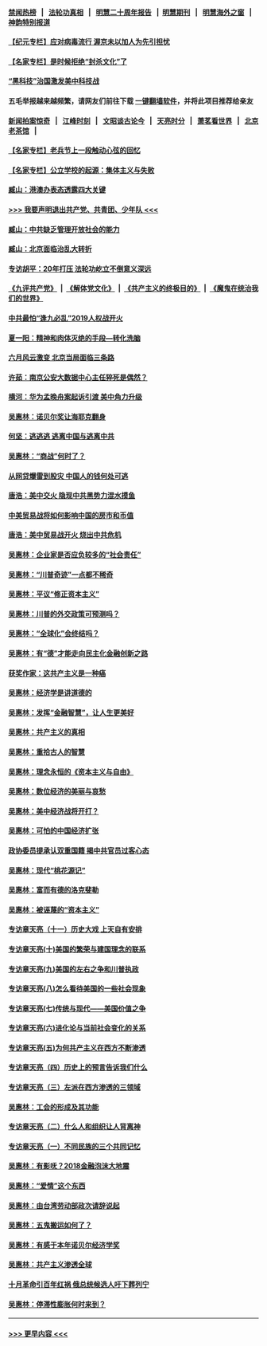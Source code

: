 #### [禁闻热榜](热点新闻.md?=0)  &nbsp;&nbsp;|&nbsp;&nbsp; [法轮功真相](https://github.com/gfw-breaker/truth/blob/master/README.md?=0) &nbsp;&nbsp;|&nbsp;&nbsp; [明慧二十周年报告](https://github.com/gfw-breaker/mh-reports/blob/master/README.md?=0) &nbsp;&nbsp;|&nbsp;&nbsp;[明慧期刊](https://github.com/gfw-breaker/mh-qikan) &nbsp;&nbsp;|&nbsp;&nbsp; [明慧海外之窗](https://github.com/gfw-breaker/mh-news/blob/master/README.md?=0) &nbsp;&nbsp;|&nbsp;&nbsp; [神韵特别报道](https://github.com/gfw-breaker/mh-news/blob/master/shenyun.md?=0)
#### [【纪元专栏】应对病毒流行 渥京未以加人为先引担忧](../pages/nsc423/n11875714.md?t=03031402) 
#### [【名家专栏】是时候拒绝“封杀文化”了](../pages/nsc423/n11814093.md?t=03031402) 
#### [“黑科技”治国激发美中科技战](../pages/nsc423/n11638056.md?t=03031402) 
#### 五毛举报越来越频繁，请网友们前往下载 [一键翻墙软件](https://github.com/gfw-breaker/ssr-accounts)，并将此项目推荐给亲友
#### [新闻拍案惊奇](https://github.com/gfw-breaker/banned-news/blob/master/pages/link4.md) &nbsp;&nbsp;|&nbsp;&nbsp; [江峰时刻](https://github.com/gfw-breaker/banned-news/blob/master/pages/link4.md) &nbsp;&nbsp;|&nbsp;&nbsp; [文昭谈古论今](https://github.com/gfw-breaker/banned-news/blob/master/pages/link4.md) &nbsp;&nbsp;|&nbsp;&nbsp; [天亮时分](https://github.com/gfw-breaker/banned-news/blob/master/pages/link4.md) &nbsp;&nbsp;|&nbsp;&nbsp; [萧茗看世界](https://github.com/gfw-breaker/banned-news/blob/master/pages/link4.md) &nbsp;&nbsp;|&nbsp;&nbsp; [北京老茶馆](https://github.com/gfw-breaker/banned-news/blob/master/pages/link4.md) &nbsp;&nbsp;|&nbsp;&nbsp; 
#### [【名家专栏】老兵节上一段触动心弦的回忆](../pages/nsc423/n11646016.md?t=03031402) 
#### [【名家专栏】公立学校的起源：集体主义与失败](../pages/nsc423/n11601833.md?t=03031402) 
#### [臧山：港澳办表态透露四大关键](../pages/nsc423/n11421628.md?t=03031402) 
#### [>>> 我要声明退出共产党、共青团、少年队 <<<](https://github.com/begood0513/goodnews/blob/master/quit/letter.md) 
#### [臧山：中共缺乏管理开放社会的能力](../pages/nsc423/n11407457.md?t=03031402) 
#### [臧山：北京面临治乱大转折](../pages/nsc423/n11406895.md?t=03031402) 
#### [专访胡平：20年打压 法轮功屹立不倒意义深远](../pages/nsc423/n11398800.md?t=03031402) 
#### [《九评共产党》](https://github.com/begood0513/9ping.md/blob/master/README.md) &nbsp;|&nbsp; [《解体党文化》](../../../../jtdwh.md/blob/master/README.md)  &nbsp;|&nbsp; [《共产主义的终极目的》](../../../../gczydzjmd.md/blob/master/README.md) &nbsp;|&nbsp; [《魔鬼在统治我们的世界》](../../../../mgztzwmdsj.md/blob/master/README.md) 
#### [中共最怕“逢九必乱”2019人权战开火](../pages/nsc423/n11385248.md?t=03031402) 
#### [夏一阳：精神和肉体灭绝的手段—转化洗脑](../pages/nsc423/n11368250.md?t=03031402) 
#### [六月风云激变 北京当局面临三条路](../pages/nsc423/n11313668.md?t=03031402) 
#### [许茹：南京公安大数据中心主任猝死是偶然？](../pages/nsc423/n11064744.md?t=03031402) 
#### [横河：华为孟晚舟案起诉引渡 美中角力升级](../pages/nsc423/n11027230.md?t=03031402) 
#### [吴惠林：诺贝尔奖让海耶克翻身](../pages/nsc423/n10890049.md?t=03031402) 
#### [何坚：逃逃逃 逃离中国与逃离中共](../pages/nsc423/n10592891.md?t=03031402) 
#### [吴惠林：“商战”何时了？](../pages/nsc423/n10573558.md?t=03031402) 
#### [从网贷爆雷到股灾 中国人的钱何处可逃](../pages/nsc423/n10572800.md?t=03031402) 
#### [唐浩：美中交火 隐现中共黑势力混水摸鱼](../pages/nsc423/n10544040.md?t=03031402) 
#### [中美贸易战将如何影响中国的房市和币值](../pages/nsc423/n10543697.md?t=03031402) 
#### [唐浩：美中贸易战开火 烧出中共危机](../pages/nsc423/n10540126.md?t=03031402) 
#### [吴惠林：企业家是否应负较多的“社会责任”](../pages/nsc423/n10535022.md?t=03031402) 
#### [吴惠林：“川普奇迹”一点都不稀奇](../pages/nsc423/n10512808.md?t=03031402) 
#### [吴惠林：平议“修正资本主义”](../pages/nsc423/n10495724.md?t=03031402) 
#### [吴惠林：川普的外交政策可预测吗？](../pages/nsc423/n10462387.md?t=03031402) 
#### [吴惠林：“全球化”会终结吗？](../pages/nsc423/n10452838.md?t=03031402) 
#### [吴惠林：有“德”才能走向民主化金融创新之路](../pages/nsc423/n10432292.md?t=03031402) 
#### [获奖作家：这共产主义是一种癌](../pages/nsc423/n10431541.md?t=03031402) 
#### [吴惠林：经济学是讲道德的](../pages/nsc423/n10398014.md?t=03031402) 
#### [吴惠林：发挥“金融智慧”，让人生更美好](../pages/nsc423/n10375019.md?t=03031402) 
#### [吴惠林：共产主义的真相](../pages/nsc423/n10351394.md?t=03031402) 
#### [吴惠林：重拾古人的智慧](../pages/nsc423/n10337691.md?t=03031402) 
#### [吴惠林：理念永恒的《资本主义与自由》](../pages/nsc423/n10316274.md?t=03031402) 
#### [吴惠林：数位经济的美丽与哀愁](../pages/nsc423/n10292946.md?t=03031402) 
#### [吴惠林：美中经济战将开打？](../pages/nsc423/n10258825.md?t=03031402) 
#### [吴惠林：可怕的中国经济扩张](../pages/nsc423/n10219147.md?t=03031402) 
#### [政协委员提承认双重国籍 揭中共官员过客心态](../pages/nsc423/n10208809.md?t=03031402) 
#### [吴惠林：现代“桃花源记”](../pages/nsc423/n10185234.md?t=03031402) 
#### [吴惠林：富而有德的洛克斐勒](../pages/nsc423/n10142264.md?t=03031402) 
#### [吴惠林：被诬蔑的“资本主义”](../pages/nsc423/n10124816.md?t=03031402) 
#### [专访章天亮（十一）历史大戏 上天自有安排](../pages/nsc423/n10094905.md?t=03031402) 
#### [专访章天亮(十)美国的繁荣与建国理念的联系](../pages/nsc423/n10094899.md?t=03031402) 
#### [专访章天亮(九)美国的左右之争和川普执政](../pages/nsc423/n10094889.md?t=03031402) 
#### [专访章天亮(八)怎么看待美国的一些社会现象](../pages/nsc423/n10094857.md?t=03031402) 
#### [专访章天亮(七)传统与现代——美国价值之争](../pages/nsc423/n10093140.md?t=03031402) 
#### [专访章天亮(六)进化论与当前社会变化的关系](../pages/nsc423/n10092036.md?t=03031402) 
#### [专访章天亮(五)为何共产主义在西方不断渗透](../pages/nsc423/n10083620.md?t=03031402) 
#### [专访章天亮（四）历史上的预言告诉我们什么](../pages/nsc423/n10083606.md?t=03031402) 
#### [专访章天亮（三）左派在西方渗透的三领域](../pages/nsc423/n10081115.md?t=03031402) 
#### [吴惠林：工会的形成及其功能](../pages/nsc423/n10080633.md?t=03031402) 
#### [专访章天亮（二）什么人和组织让人背离神](../pages/nsc423/n10076637.md?t=03031402) 
#### [专访章天亮（一）不同民族的三个共同记忆](../pages/nsc423/n10074188.md?t=03031402) 
#### [吴惠林：有影呒？2018金融泡沫大地震](../pages/nsc423/n10040534.md?t=03031402) 
#### [吴惠林：“爱情”这个东西](../pages/nsc423/n10019423.md?t=03031402) 
#### [吴惠林：由台湾劳动部政次请辞说起](../pages/nsc423/n9979679.md?t=03031402) 
#### [吴惠林：五鬼搬运如何了？](../pages/nsc423/n9925338.md?t=03031402) 
#### [吴惠林：有感于本年诺贝尔经济学奖](../pages/nsc423/n9871883.md?t=03031402) 
#### [吴惠林：共产主义渗透全球](../pages/nsc423/n9812748.md?t=03031402) 
#### [十月革命引百年红祸 俄总统候选人吁下葬列宁](../pages/nsc423/n9810182.md?t=03031402) 
#### [吴惠林：停滞性膨胀何时来到？](../pages/nsc423/n9764136.md?t=03031402) 

----
#### [ >>> 更早内容 <<< ](../indexes/nsc423-earlier.md)
